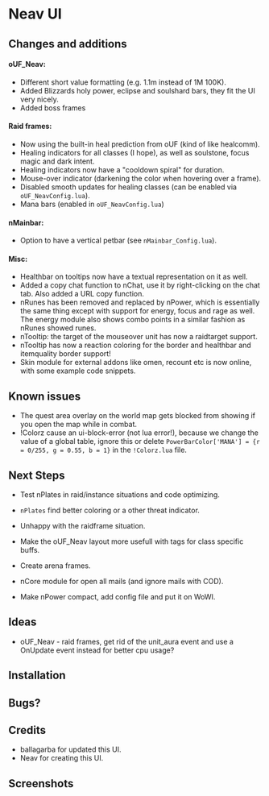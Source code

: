 # Neav UI

## Changes and additions

#### oUF_Neav:

- Different short value formatting (e.g. 1.1m instead of 1M 100K).
- Added Blizzards holy power, eclipse and soulshard bars, they fit the UI very nicely.
- Added boss frames

#### Raid frames:

- Now using the built-in heal prediction from oUF (kind of like healcomm).
- Healing indicators for all classes (I hope), as well as soulstone, focus magic and dark intent.
- Healing indicators now have a "cooldown spiral" for duration.
- Mouse-over indicator (darkening the color when hovering over a frame).
- Disabled smooth updates for healing classes (can be enabled via `oUF_NeavConfig.lua`).
- Mana bars (enabled in `oUF_NeavConfig.lua`)

#### nMainbar:

- Option to have a vertical petbar (see `nMainbar_Config.lua`).

#### Misc:

- Healthbar on tooltips now have a textual representation on it as well.
- Added a copy chat function to nChat, use it by right-clicking on the chat tab. Also added a URL copy function.
- nRunes has been removed and replaced by nPower, which is essentially the same thing except with support for energy, focus and rage as well. The energy module also shows combo points in a similar fashion as nRunes showed runes.
- nTooltip: the target of the mouseover unit has now a raidtarget support.
- nTooltip has now a reaction coloring for the border and healthbar and itemquality border support!
- Skin module for external addons like omen, recount etc is now online, with some example code snippets.

## Known issues

- The quest area overlay on the world map gets blocked from showing if you open the map while in combat.
- !Colorz cause an ui-block-error (not lua error!), because we change the value of a global table, ignore this or delete `PowerBarColor['MANA'] = {r = 0/255, g = 0.55, b = 1}` in the `!Colorz.lua` file.

## Next Steps

- Test nPlates in raid/instance situations and code optimizing.
- `nPlates` find better coloring or a other threat indicator.

- Unhappy with the raidframe situation.
- Make the oUF_Neav layout more usefull with tags for class specific buffs.
- Create arena frames.

- nCore module for open all mails (and ignore mails with COD).
- Make nPower compact, add config file and put it on WoWI.

## Ideas

- oUF_Neav - raid frames, get rid of the unit_aura event and use a OnUpdate event instead for better cpu usage?

## Installation

## Bugs?

## Credits
- ballagarba for updated this UI.
- Neav for creating this UI.

## Screenshots
